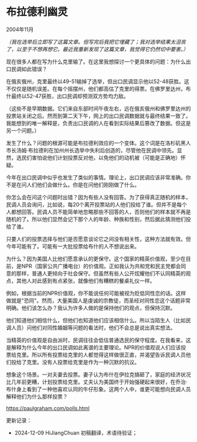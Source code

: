 



# 布拉德利幽灵

2004年11月

*（我在选举后立即写了这篇文章。但写完后我把它埋藏了；我对选举结果太沮丧了，以至于不想再想它。最近我重新发现了这篇文章，我觉得它仍然切中要害。）*

现在很多人都在写为什么克里输了。在这里我想探讨一个更具体的问题：为什么出口民调如此错误？

在俄亥俄州，克里最终以49-51输掉了选举，但出口民调显示他以52-48获胜。这不仅仅是随机误差。在每个摇摆州，他们都高估了克里的得票。在佛罗里达州，布什最终以52-47获胜，出口民调却预测双方势均力敌。

（这些不是早期数据。它们来自东部时间午夜左右，远在俄亥俄州和佛罗里达州的投票站关闭之后。然而到第二天下午，网上的出口民调数据就与最终结果一致了。我能想到的唯一解释是，负责出口民调的人在看到实际结果后篡改了数据。但这是另一个问题。）

发生了什么？问题的根源可能是布拉德利效应的一个变体。这个词是在洛杉矶黑人市长汤姆·布拉德利在加州州长选举中失利后创造的，尽管他在民调中领先。显然，选民们害怕说他们计划投票反对他，以免他们的动机被（可能是正确地）怀疑。

今年在出口民调中似乎也发生了类似的事情。理论上，出口民调应该非常准确。你不是在问人们他们会做什么。你是在问他们刚刚做了什么。

你怎么会在问这个问题时出错？因为有些人没有回答。为了获得真正随机的样本，民调人员会询问，比如说，每20个离开投票站的人他们投给了谁。但并不是每个人都想回答。民调人员不能简单地忽略那些不回答的人，否则他们的样本就不再是随机的了。所以他们显然会记下那个人的年龄、种族和性别，然后据此猜测他们投给了谁。

只要人们的投票选择与他们是否愿意谈论它之间没有相关性，这种方法就有效。但今年可能有了。可能有一大批投票给布什的人不想说出来。

为什么？因为美国人比他们愿意承认的更保守。这个国家的精英价值观，至少在目前，是NPR（国家公共广播电台）的价值观。正如我认为共和党和民主党都会同意的那样，普通人更倾向于社会保守。但虽然有些人公开炫耀他们不认同精英的观点，其他人对此感到有点紧张，就像他们有糟糕的餐桌礼仪一样。

例如，根据当前的NPR价值观，你不能说任何可能被视为贬低同性恋的话。这样做就是"恐同"。然而，大量美国人是虔诚的宗教徒，而圣经对同性恋这个话题非常明确。他们该怎么办？我认为许多人做的是保持他们的观点，但保持沉默。

他们知道他们相信什么，但他们也知道他们应该相信什么。所以当陌生人（比如民调人员）问他们对同性婚姻等问题的看法时，他们不会总是说出真实想法。

当精英的价值观是自由派时，民调往往会低估普通选民的保守程度。在我看来，这是解释为什么今年的出口民调如此离谱的主要理论。NPR的价值观说人们应该投票给克里。所以所有投票给克里的人都觉得这样做很正直，并渴望告诉民调人员他们投给了克里。没有人投票给克里是作为一种沉默的抗议。

想象这个场景。一对夫妻去投票。妻子认为布什在伊拉克搞砸了，家庭的经济状况比几年前更糟，计划投票给克里。丈夫认为美国终于开始强硬起来很好，在乔治·布什身上看到了一种他喜欢认同的牛仔形象。这两个人中，谁更可能想向民调人员解释他们为什么那样投票？

https://paulgraham.com/polls.html


更新记录：
- 2024-12-09 HiJiangChuan 初稿翻译，术语待验证；
